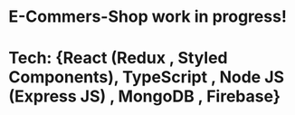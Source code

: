 # E-Commers-Shop work in progress!
# Tech: {React (Redux , Styled Components), TypeScript , Node JS (Express JS) , MongoDB , Firebase}
